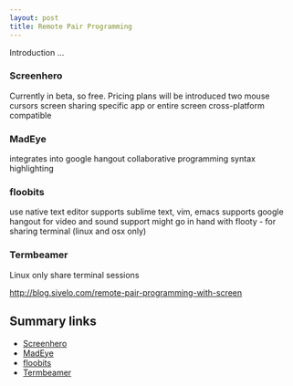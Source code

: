 ```yaml
---
layout: post
title: Remote Pair Programming
---
```


Introduction ...

### Screenhero

Currently in beta, so free. Pricing plans will be introduced
two mouse cursors
screen sharing
specific app or entire screen
cross-platform compatible

### MadEye

integrates into google hangout
collaborative programming
syntax highlighting

### floobits

use native text editor
supports sublime text, vim, emacs
supports google hangout for video and sound support
might go in hand with flooty - for sharing terminal (linux and osx only)

### Termbeamer

Linux only
share terminal sessions

http://blog.siyelo.com/remote-pair-programming-with-screen

## Summary links

- [Screenhero](http://screenhero.com/)
- [MadEye](https://madeye.io/)
- [floobits](https://floobits.com/)
- [Termbeamer](http://termbeamer.com/)

